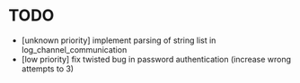 TODO
====

* [unknown priority] implement parsing of string list in log_channel_communication
* [low priority] fix twisted bug in password authentication (increase wrong attempts to 3)
